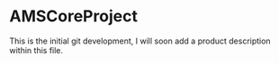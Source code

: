 # AMSCoreProject
This is the initial git development, I will soon add a product description within this file.
